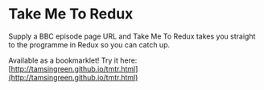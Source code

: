 # Take Me To Redux
Supply a BBC episode page URL and Take Me To Redux takes you straight to the programme in Redux so you can catch up.

Available as a bookmarklet!
Try it here: [http://tamsingreen.github.io/tmtr.html](http://tamsingreen.github.io/tmtr.html)